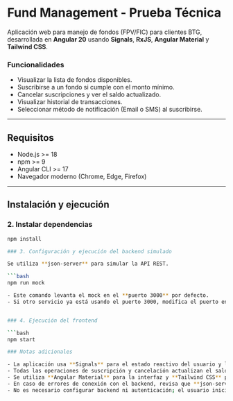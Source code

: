 # Fund Management - Prueba Técnica

Aplicación web para manejo de fondos (FPV/FIC) para clientes BTG, desarrollada en **Angular 20** usando **Signals**, **RxJS**, **Angular Material** y **Tailwind CSS**.

### Funcionalidades
- Visualizar la lista de fondos disponibles.
- Suscribirse a un fondo si cumple con el monto mínimo.
- Cancelar suscripciones y ver el saldo actualizado.
- Visualizar historial de transacciones.
- Seleccionar método de notificación (Email o SMS) al suscribirse.

---

## Requisitos

- Node.js >= 18
- npm >= 9
- Angular CLI >= 17
- Navegador moderno (Chrome, Edge, Firefox)

---

## Instalación y ejecución

### 2. Instalar dependencias

```bash
npm install

### 3. Configuración y ejecución del backend simulado

Se utiliza **json-server** para simular la API REST.

```bash
npm run mock

- Este comando levanta el mock en el **puerto 3000** por defecto.  
- Si otro servicio ya está usando el puerto 3000, modifica el puerto en el archivo `proxy.conf.json`.


### 4. Ejecución del frontend

```bash
npm start

### Notas adicionales

- La aplicación usa **Signals** para el estado reactivo del usuario y los fondos.
- Todas las operaciones de suscripción y cancelación actualizan el saldo y las transacciones en **tiempo real**.
- Se utiliza **Angular Material** para la interfaz y **Tailwind CSS** para estilos adicionales.
- En caso de errores de conexión con el backend, revisa que **json-server** esté corriendo en el puerto correcto.
- No es necesario configurar backend ni autenticación; el usuario inicial tiene un saldo de **COP $500.000**.
